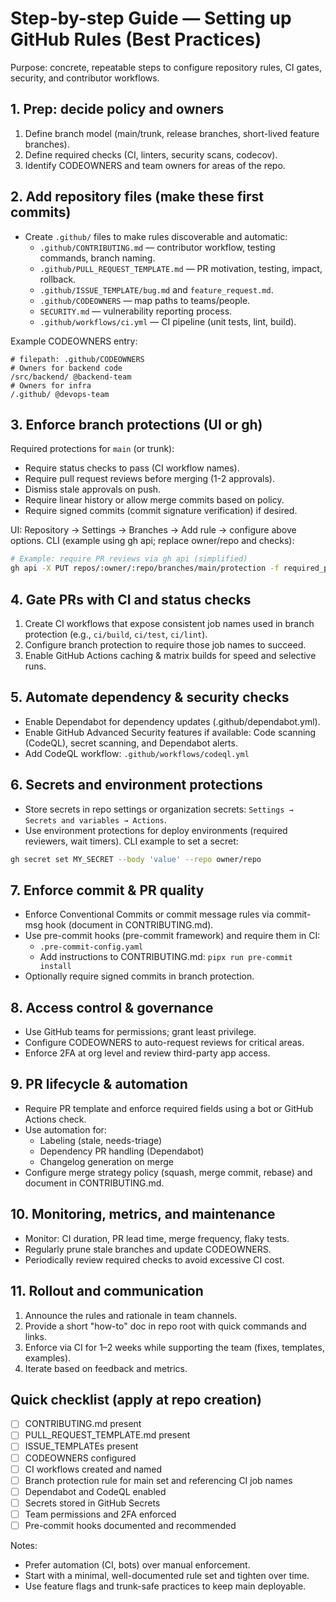 # Step-by-step Guide — Setting up GitHub Rules (Best Practices)

Purpose: concrete, repeatable steps to configure repository rules, CI gates, security, and contributor workflows.

## 1. Prep: decide policy and owners

1. Define branch model (main/trunk, release branches, short-lived feature branches).
2. Define required checks (CI, linters, security scans, codecov).
3. Identify CODEOWNERS and team owners for areas of the repo.

## 2. Add repository files (make these first commits)

- Create `.github/` files to make rules discoverable and automatic:
  - `.github/CONTRIBUTING.md` — contributor workflow, testing commands, branch naming.
  - `.github/PULL_REQUEST_TEMPLATE.md` — PR motivation, testing, impact, rollback.
  - `.github/ISSUE_TEMPLATE/bug.md` and `feature_request.md`.
  - `.github/CODEOWNERS` — map paths to teams/people.
  - `SECURITY.md` — vulnerability reporting process.
  - `.github/workflows/ci.yml` — CI pipeline (unit tests, lint, build).

Example CODEOWNERS entry:

```
# filepath: .github/CODEOWNERS
# Owners for backend code
/src/backend/ @backend-team
# Owners for infra
/.github/ @devops-team
```

## 3. Enforce branch protections (UI or gh)

Required protections for `main` (or trunk):

- Require status checks to pass (CI workflow names).
- Require pull request reviews before merging (1-2 approvals).
- Dismiss stale approvals on push.
- Require linear history or allow merge commits based on policy.
- Require signed commits (commit signature verification) if desired.

UI: Repository → Settings → Branches → Add rule → configure above options.
CLI (example using gh api; replace owner/repo and checks):

```bash
# Example: require PR reviews via gh api (simplified)
gh api -X PUT repos/:owner/:repo/branches/main/protection -f required_pull_request_reviews='{"dismiss_stale_reviews":true,"required_approving_review_count":1}' -F enforce_admins=true
```

## 4. Gate PRs with CI and status checks

1. Create CI workflows that expose consistent job names used in branch protection (e.g., `ci/build`, `ci/test`, `ci/lint`).
2. Configure branch protection to require those job names to succeed.
3. Enable GitHub Actions caching & matrix builds for speed and selective runs.

## 5. Automate dependency & security checks

- Enable Dependabot for dependency updates (.github/dependabot.yml).
- Enable GitHub Advanced Security features if available: Code scanning (CodeQL), secret scanning, and Dependabot alerts.
- Add CodeQL workflow: `.github/workflows/codeql.yml`

## 6. Secrets and environment protections

- Store secrets in repo settings or organization secrets: `Settings → Secrets and variables → Actions`.
- Use environment protections for deploy environments (required reviewers, wait timers).
CLI example to set a secret:

```bash
gh secret set MY_SECRET --body 'value' --repo owner/repo
```

## 7. Enforce commit & PR quality

- Enforce Conventional Commits or commit message rules via commit-msg hook (document in CONTRIBUTING.md).
- Use pre-commit hooks (pre-commit framework) and require them in CI:
  - `.pre-commit-config.yaml`
  - Add instructions to CONTRIBUTING.md: `pipx run pre-commit install`
- Optionally require signed commits in branch protection.

## 8. Access control & governance

- Use GitHub teams for permissions; grant least privilege.
- Configure CODEOWNERS to auto-request reviews for critical areas.
- Enforce 2FA at org level and review third-party app access.

## 9. PR lifecycle & automation

- Require PR template and enforce required fields using a bot or GitHub Actions check.
- Use automation for:
  - Labeling (stale, needs-triage)
  - Dependency PR handling (Dependabot)
  - Changelog generation on merge
- Configure merge strategy policy (squash, merge commit, rebase) and document in CONTRIBUTING.md.

## 10. Monitoring, metrics, and maintenance

- Monitor: CI duration, PR lead time, merge frequency, flaky tests.
- Regularly prune stale branches and update CODEOWNERS.
- Periodically review required checks to avoid excessive CI cost.

## 11. Rollout and communication

1. Announce the rules and rationale in team channels.
2. Provide a short "how-to" doc in repo root with quick commands and links.
3. Enforce via CI for 1–2 weeks while supporting the team (fixes, templates, examples).
4. Iterate based on feedback and metrics.

## Quick checklist (apply at repo creation)

- [ ] CONTRIBUTING.md present
- [ ] PULL_REQUEST_TEMPLATE.md present
- [ ] ISSUE_TEMPLATEs present
- [ ] CODEOWNERS configured
- [ ] CI workflows created and named
- [ ] Branch protection rule for main set and referencing CI job names
- [ ] Dependabot and CodeQL enabled
- [ ] Secrets stored in GitHub Secrets
- [ ] Team permissions and 2FA enforced
- [ ] Pre-commit hooks documented and recommended

Notes:

- Prefer automation (CI, bots) over manual enforcement.
- Start with a minimal, well-documented rule set and tighten over time.
- Use feature flags and trunk-safe practices to keep main deployable.
